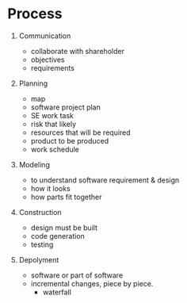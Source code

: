 # Process

1. Communication
	* collaborate with shareholder
	* objectives
	* requirements

2. Planning
	* map
	* software project plan
	* SE work task
	* risk that likely
	* resources that will be required
	* product to be produced
	* work schedule

3. Modeling
	* to understand software requirement & design
	* how it looks
	* how parts fit together

4. Construction
	* design must be built
	* code generation
	* testing

5. Depolyment
	* software or part of software
	* incremental changes, piece by piece.
		* waterfall
		